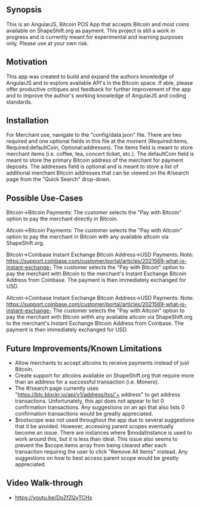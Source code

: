 ## Synopsis

This is an AngularJS, Bitcoin POS App that accepts Bitcoin and most coins available on ShapeShift.org as payment. This project is still a work in progress and is currently meant for experimental and learning purposes only. Please use at your own risk.

## Motivation

This app was created to build and expand the authors knowledge of AngularJS and to explore available API's in the Bitcoin space. If able, please offer productive critiques and feedback for further improvement of the app and to improve the author's working knowledge of AngularJS and coding standards.

## Installation

For Merchant use, navigate to the "config/data.json" file. There are two required and one optional fields in this file at the moment (Required:items, Required:defaultCoin, Optional:addresses). The items field is meant to store merchant items (i.e. coffee, tea, concert ticket, etc.). The defaultCoin field is meant to store the primary Bitcoin address of the merchant for payment deposits. The addresses field is optional and is meant to store a list of additional merchant Bitcoin addresses that can be viewed on the #/search page from the "Quick Search" drop-down.

## Possible Use-Cases

Bitcoin->Bitcoin Payments:
The customer selects the "Pay with Bitcoin" option to pay the merchant directly in Bitcoin.

Altcoin->Bitcoin Payments:
The customer selects the "Pay with Altcoin" option to pay the merchant in Bitcoin with any available altcoin via ShapeShift.org.

Bitcoin->Coinbase Instant Exchange Bitcoin Address->USD Payments:
Note: https://support.coinbase.com/customer/portal/articles/2021569-what-is-instant-exchange-
The customer selects the "Pay with Bitcoin" option to pay the merchant with Bitcoin to the merchant's Instant Exchange Bitcoin Address from Coinbase. The payment is then immediately exchanged for USD.

Altcoin->Coinbase Instant Exchange Bitcoin Address->USD Payments:
Note: https://support.coinbase.com/customer/portal/articles/2021569-what-is-instant-exchange-
The customer selects the "Pay with Altcoin" option to pay the merchant with Bitcoin withh any available altcoin via ShapeShift.org to the merchant's Instant Exchange Bitcoin Address from Coinbase. The payment is then immediately exchanged for USD.

## Future Improvements/Known Limitations

- Allow merchants to accept altcoins to receive payments instead of just Bitcoin.
- Create support for altcoins available on ShapeShift.org that require more than an address for a successful transaction (i.e. Monero).
- The #/search page currently uses "https://btc.blockr.io/api/v1/address/txs/'+ address" to get address transactions. Unfortunately, this api does not appear to list 0 confirmation transactions. Any suggestions on an api that also lists 0 confirmation transactions would be greatly appreciated.
- $rootscope was not used throughout the app due to several suggestions that it be avoided. However, accessing parent scopes eventually become an issue. There are instances where $modalInstance is used to work around this, but it is less than ideal. This issue also seems to prevent the $scope.items array from being cleared after each transaction requiring the user to click "Remove All Items" instead. Any suggestions on how to best access parent scope would be greatly appreciated.

## Video Walk-through
- https://youtu.be/DoZfZQyTCHs
